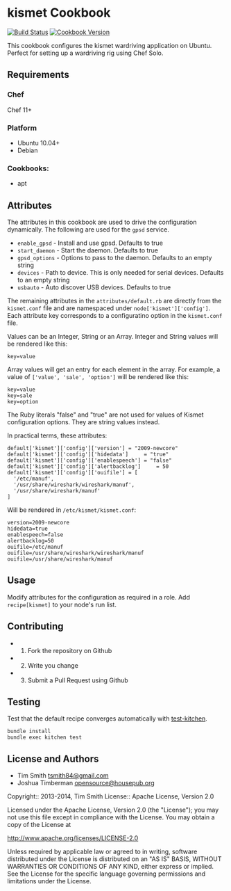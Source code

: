 kismet Cookbook
===============
[![Build Status](https://travis-ci.org/tas50/chef-kismet.svg?branch=master)](https://travis-ci.org/tas50/chef-kismet)
[![Cookbook Version](https://img.shields.io/cookbook/v/kismet.svg)](https://supermarket.chef.io/cookbooks/kismet)

This cookbook configures the kismet wardriving application on Ubuntu.  Perfect for
setting up a wardriving rig using Chef Solo.

Requirements
------------
### Chef
Chef 11+

### Platform
* Ubuntu 10.04+
* Debian

### Cookbooks:

* apt

Attributes
----------

The attributes in this cookbook are used to drive the configuration
dynamically. The following are used for the `gpsd` service.

- `enable_gpsd` - Install and use gpsd.  Defaults to true
- `start_daemon` - Start the daemon.  Defaults to true
- `gpsd_options` - Options to pass to the daemon.  Defaults to an empty string
- `devices` - Path to device.  This is only needed for serial devices.  Defaults to an
empty string
- `usbauto` - Auto discover USB devices.  Defaults to true

The remaining attributes in the `attributes/default.rb` are directly
from the `kismet.conf` file and are namespaced under
`node['kismet']['config']`. Each attribute key corresponds to a
configuratino option in the `kismet.conf` file.

Values can be an Integer, String or an Array. Integer and String
values will be rendered like this:

    key=value

Array values will get an entry for each element in the array. For
example, a value of `['value', 'sale', 'option']` will be rendered
like this:

    key=value
    key=sale
    key=option

The Ruby literals "false" and "true" are not used for values of Kismet
configuration options. They are string values instead.

In practical terms, these attributes:

    default['kismet']['config']['version'] = "2009-newcore"
    default['kismet']['config']['hidedata']     = "true"
    default['kismet']['config']['enablespeech'] = "false"
    default['kismet']['config']['alertbacklog']     = 50
    default['kismet']['config']['ouifile'] = [
      '/etc/manuf',
      '/usr/share/wireshark/wireshark/manuf',
      '/usr/share/wireshark/manuf'
    ]

Will be rendered in `/etc/kismet/kismet.conf`:

    version=2009-newcore
    hidedata=true
    enablespeech=false
    alertbacklog=50
    ouifile=/etc/manuf
    ouifile=/usr/share/wireshark/wireshark/manuf
    ouifile=/usr/share/wireshark/manuf

Usage
-----

Modify attributes for the configuration as required in a role. Add
`recipe[kismet]` to your node's run list.

Contributing
------------

- 1. Fork the repository on Github
- 2. Write you change
- 3. Submit a Pull Request using Github

Testing
-------

Test that the default recipe converges automatically with
[test-kitchen](http://rubygems.org/gems/test-kitchen).

    bundle install
    bundle exec kitchen test

License and Authors
-------------------

- Tim Smith <tsmith84@gmail.com>
- Joshua Timberman <opensource@housepub.org>

Copyright:: 2013-2014, Tim Smith
License:: Apache License, Version 2.0

Licensed under the Apache License, Version 2.0 (the "License");
you may not use this file except in compliance with the License.
You may obtain a copy of the License at

   http://www.apache.org/licenses/LICENSE-2.0

Unless required by applicable law or agreed to in writing, software
distributed under the License is distributed on an "AS IS" BASIS,
WITHOUT WARRANTIES OR CONDITIONS OF ANY KIND, either express or implied.
See the License for the specific language governing permissions and
limitations under the License.
